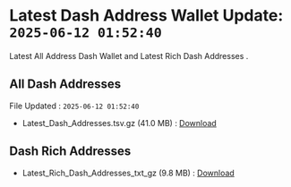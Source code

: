 # Latest Dash Address Wallet Update: `2025-06-12 01:52:40`

Latest All Address Dash Wallet and Latest Rich Dash Addresses .

## All Dash Addresses

File Updated : `2025-06-12 01:52:40`

- Latest_Dash_Addresses.tsv.gz (41.0 MB) : [Download](https://github.com/Pymmdrza/Rich-Address-Wallet/releases/tag/Dash)

## Dash Rich Addresses

- Latest_Rich_Dash_Addresses_txt_gz (9.8 MB) : [Download](https://github.com/Pymmdrza/Rich-Address-Wallet/releases/tag/Dash)
